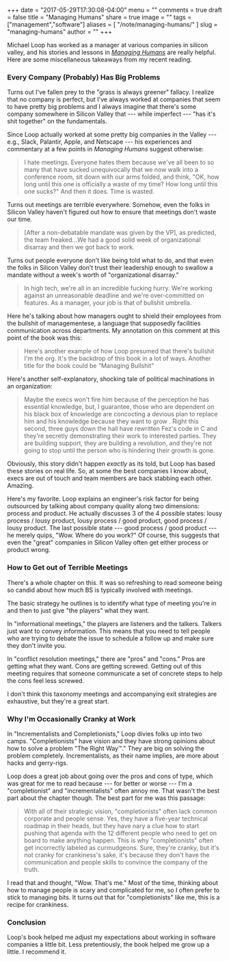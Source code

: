 +++
date = "2017-05-29T17:30:08-04:00"
menu = ""
comments = true
draft = false
title = "Managing Humans"
share = true
image = ""
tags = ["management","software"]
aliases = [
    "/note/managing-humans/"
]
slug = "managing-humans"
author = ""
+++

Michael Loop has worked as a manager at various companies in silicon valley, and his stories and lessons in [*Managing Humans*](http://managinghumans.com/) are really helpful. Here are some miscellaneous takeaways from my recent reading.

### Every Company (Probably) Has Big Problems

Turns out I've fallen prey to the "grass is always greener" fallacy. I realize that no company is perfect, but I've always worked at companies that seem to have pretty big problems and I always imagine that there's some company somewhere in Silicon Valley that --- while imperfect --- "has it's shit together" on the fundamentals. 

Since Loop actually worked at some pretty big companies in the Valley --- e.g., Slack, Palantir, Apple, and Netscape --- his experiences and commentary at a few points in *Managing Humans* suggest otherwise:

>I hate meetings. Everyone hates them because we've all been to so many that have sucked unequivocally that we now walk into a conference room, sit down with our arms folded, and think, "OK, how long until this one is officially a waste of my time? How long until this one sucks?" And then it does. Time is wasted.

Turns out meetings are terrible everywhere. Somehow, even the folks in Silicon Valley haven't figured out how to ensure that meetings don't waste our time.

>[After a non-debatable mandate was given by the VP], as predicted, the team freaked...We had a good solid week of organizational disarray and then we got back to work.

Turns out people everyone don't like being told what to do, and that even the folks in Silicon Valley don't trust their leadership enough to swallow a mandate without a week's worth of "organizational disarray."

>In high tech, we're all in an incredible fucking hurry. We're working against an unreasonable deadline and we're over-committed on features. As a manager, your job is that of bullshit umbrella.

Here he's talking about how managers ought to shield their employees from the bullshit of managementese, a language that supposedly facilities communication across departments. My annotation on this comment at this point of the book was this:

>Here's another example of how Loop presumed that there's bullshit I'm the org. It's the backdrop of this book in a lot of ways. Another title for the book could be "Managing Bullshit"

Here's another self-explanatory, shocking tale of political machinations in an organization:

>Maybe the execs won't fire him because of the perception he has essential knowledge, but, I guarantee, those who are dependent on his black box of knowledge are concocting a devious plan to replace him and his knowledge because they want to grow . Right this second, three guys down the hall have rewritten Fez's code in C and they're secretly demonstrating their work to interested parties. They are building support, they are building a revolution, and they're not going to stop until the person who is hindering their growth is gone.

Obviously, this story didn't happen *exactly* as its told, but Loop has based these stories on real life. So, at some the best companies I know about, execs are out of touch and team members are back stabbing each other. Amazing.

Here's my favorite. Loop explains an engineer's risk factor for being outsourced by talking about company quality along two dimensions: process and product. He actually discusses 3 of the 4 possible states: lousy process / lousy product, lousy process / good product, good process / lousy product. The last possible state --- good process / good product --- he merely quips, "Wow. Where do you work?" Of course, this suggests that even the "great" companies in Silicon Valley often get either process or product wrong.

### How to Get out of Terrible Meetings

There's a whole chapter on this. It was so refreshing to read someone being so candid about how much BS is typically involved with meetings. 

The basic strategy he outlines is to identify what type of meeting you're in and then to just give "the players" what they want.

In "informational meetings," the players are listeners and the talkers. Talkers just want to convey information. This means that you need to tell people who are trying to debate the issue to schedule a follow up and make sure they don't invite you.

In "conflict resolution meetings," there are "pros" and "cons." Pros are getting what they want. Cons are getting screwed. Getting out of this meeting requires that someone communicate a set of concrete steps to help the cons feel less screwed.

I don't think this taxonomy meetings and accompanying exit strategies are exhaustive, but they're a great start.

### Why I'm Occasionally Cranky at Work

In "Incrementalists and Completionists," Loop divies folks up into two camps. "Completionists" have vision and they have strong opinions about how to solve a problem "The Right Way&trade;." They are big on solving the problem completely. Incrementalists, as their name implies, are more about hacks and gerry-rigs. 

Loop does a great job about going over the pros and cons of type, which was great for me to read because --- for better or worse --- I'm a "completionist" and "incrementalists" often annoy me. That wasn't the best part about the chapter though. The best part for me was this passage:

>With all of their strategic vision, "completionists" often lack common corporate and people sense. Yes, they have a five-year technical roadmap in their heads, but they have nary a clue how to start pushing that agenda with the 12 different people who need to get on board to make anything happen. This is why "completionists" often get incorrectly labeled as curmudgeons. Sure, they're cranky, but it's not cranky for crankiness's sake, it's because they don't have the communication and people skills to convince the company of the truth. 

I read that and thought, "Wow. That's me." Most of the time, thinking about how to manage people is scary and complicated for me, so I often prefer to stick to managing bits. It turns out that for "completionists" like me, this is a recipe for crankiness.

### Conclusion

Loop's book helped me adjust my expectations about working in software companies a little bit. Less pretentiously, the book helped me grow up a little. I recommend it.